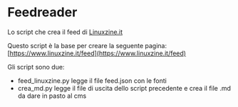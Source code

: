 # Feedreader

Lo script che crea il feed di [Linuxzine.it](https://www.linuxzine.it)

Questo script è la base per creare la seguente pagina: [https://www.linuxzine.it/feed](https://www.linuxzine.it/feed)

Gli script sono due:

* feed_linuxzine.py legge il file feed.json con le fonti
* crea_md.py legge il file di uscita dello script precedente e crea il file .md da dare in pasto al cms
